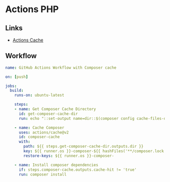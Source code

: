 # Actions PHP

## Links

- [Actions Cache](https://github.com/actions/cache/blob/main/examples.md#php---composer)

## Workflow

```yaml
name: GitHub Actions Workflow with Composer cache

on: [push]

jobs:
  build:
    runs-on: ubuntu-latest

    steps:
    - name: Get Composer Cache Directory
      id: get-composer-cache-dir
      run: echo "::set-output name=dir::$(composer config cache-files-dir)"

    - name: Cache Composer
      uses: actions/cache@v2
      id: composer-cache
      with:
        path: ${{ steps.get-composer-cache-dir.outputs.dir }}
        key: ${{ runner.os }}-composer-${{ hashFiles('**/composer.lock') }}
        restore-keys: ${{ runner.os }}-composer-

    - name: Install composer dependencies
      if: steps.composer-cache.outputs.cache-hit != 'true'
      run: composer install
```
